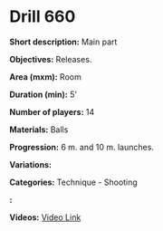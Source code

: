 # Drill 660

**Short description:**
Main part

**Objectives:**
Releases.

**Area (mxm):**
Room

**Duration (min):**
5'

**Number of players:**
14

**Materials:**
Balls

**Progression:**
6 m. and 10 m. launches.

**Variations:**


**Categories:**
Technique - Shooting

**:**


**Videos:**
[Video Link](https://www.youtube.com/embed/FOVR_Le7pp4)

